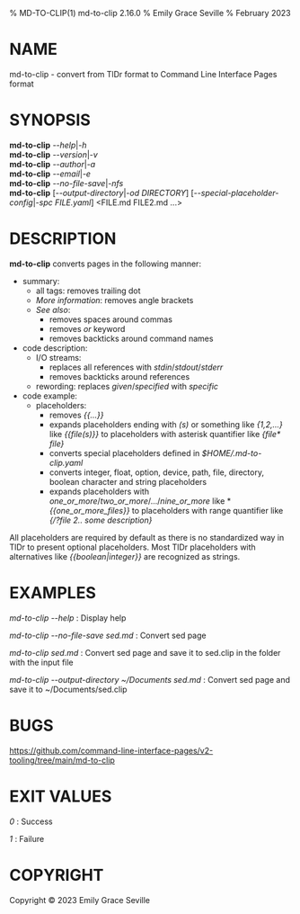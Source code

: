 % MD-TO-CLIP(1) md-to-clip 2.16.0
% Emily Grace Seville
% February 2023

# NAME

md-to-clip - convert from TlDr format to Command Line Interface Pages format

# SYNOPSIS

**md-to-clip** *--help*|*-h*  
**md-to-clip** *--version*|*-v*  
**md-to-clip** *--author*|*-a*  
**md-to-clip** *--email*|*-e*  
**md-to-clip** *--no-file-save*|*-nfs*  
**md-to-clip** [*--output-directory*|*-od* *DIRECTORY*]
  [*--special-placeholder-config*|*-spc* *FILE.yaml*] <FILE.md FILE2.md ...>

# DESCRIPTION

**md-to-clip** converts pages in the following manner:

- summary:
  - all tags: removes trailing dot
  - *More information*: removes angle brackets
  - *See also*:
    - removes spaces around commas
    - removes *or* keyword
    - removes backticks around command names
- code description:
  - I/O streams:
    - replaces all references with *stdin*/*stdout*/*stderr*
    - removes backticks around references
  - rewording: replaces *given*/*specified* with *specific*
- code example:
  - placeholders:
    - removes *{{...}}*
    - expands placeholders ending with *(s)* or something like *{1,2,...}* like
      *{{file(s)}}* to placeholders with asterisk quantifier like
      *{file\* file}*
    - converts special placeholders defined in *$HOME/.md-to-clip.yaml*
    - converts integer, float, option, device, path, file, directory, boolean
      character and string placeholders
    - expands placeholders with *one_or_more*/*two_or_more*/.../*nine_or_more*
      like **{{one_or_more_files}}* to placeholders with range quantifier like
      *{/?file 2.. some description}*

All placeholders are required by default as there is no standardized way in TlDr
to present optional placeholders. Most TlDr placeholders with alternatives like
*{{boolean|integer}}* are recognized as strings.

# EXAMPLES

*md-to-clip --help*
: Display help

*md-to-clip --no-file-save sed.md*
: Convert sed page

*md-to-clip sed.md*
: Convert sed page and save it to sed.clip in the folder with the input file

*md-to-clip --output-directory ~/Documents sed.md*
: Convert sed page and save it to ~/Documents/sed.clip

# BUGS

https://github.com/command-line-interface-pages/v2-tooling/tree/main/md-to-clip

# EXIT VALUES

*0*
: Success

*1*
: Failure

# COPYRIGHT

Copyright ©️ 2023 Emily Grace Seville
